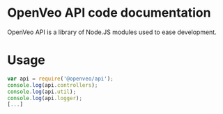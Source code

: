 # OpenVeo API code documentation
OpenVeo API is a library of Node.JS modules used to ease development.

# Usage

```javascript
var api = require('@openveo/api');
console.log(api.controllers);
console.log(api.util);
console.log(api.logger);
[...]
```
